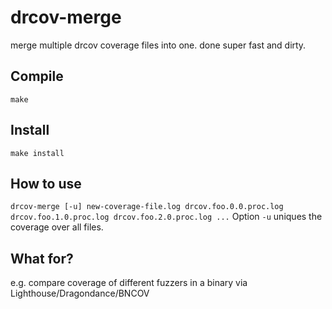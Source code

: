 # drcov-merge
merge multiple drcov coverage files into one.
done super fast and dirty.

## Compile

`make`

## Install

`make install`

## How to use

`drcov-merge [-u] new-coverage-file.log drcov.foo.0.0.proc.log drcov.foo.1.0.proc.log drcov.foo.2.0.proc.log ...`
Option `-u` uniques the coverage over all files.

## What for?

e.g. compare coverage of different fuzzers in a binary via Lighthouse/Dragondance/BNCOV

